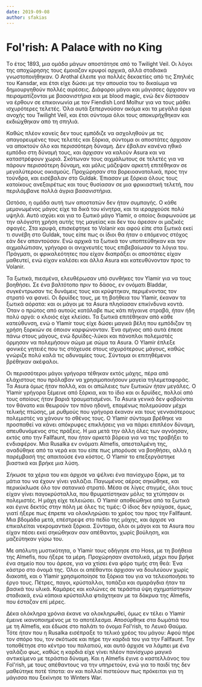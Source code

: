 ```yaml
---
date: 2019-09-08
author: sfakias
---
```

# Fol'rish: A Palace with no King

Tο έτος 1893, μια ομάδα μάγων αποστάτησε από το Twilight Veil. Οι λόγοι της
αποχώρησης τους έμοιαζαν κρυφοί αρχικά, αλλά σταδιακά γνωστοποιήθηκαν. Ο
Arothal έλειπε για πολλές δεκαετίες από τις Σπηλιές του Kansdar, και έτσι είχε
δώσει με την απουσία του το δικαίωμα να δημιουργηθούν πολλές αιρέσεις.
Διάφοροι μάγοι και μάγισσες άρχισαν να πειραματίζονται με βασανιστήρια και με
blood magic, ενώ δεν δίστασαν να έρθουν σε επικοινωνία με τον Fiendish Lord
Molhur για να τους μάθει ισχυρότερες τελετές. Όλα αυτά ξεπερνούσαν ακόμα και
τα μεγάλα όρια ανοχής του Twilight Veil, και έτσι σύντομα όλοι τους
αποκυρήχθηκαν και εκδιώχθηκαν από τη σπηλιά.



Καθώς πλέον κανείς δεν τους εμπόδιζε να ασχοληθούν με τις απαγορευμένες τους
τελετές και ξόρκια, σύντομα οι αποστάτες άρχισαν να αποκτούν όλο και
περισσότερη δύναμη. Δεν έβαλαν κανένα ηθικό εμπόδιο στη δύναμή τους, και
άρχισαν να καλούν Asura και να καταστρέφουν χωριά. Σκότωναν τους αιχμάλωτους
σε τελετές για να πάρουν περισσότερη δύναμη, και μόλις μάζεψαν αρκετή
επιτέθηκαν σε μεγαλύτερους οικισμούς. Προχώρησαν στα βορειοανατολικά, προς την
τούνδρα, και εισέβαλαν στο Guldak. Έπιασαν με ξόρκια όλους τους κατοίκους
ανεξαιρέτως και τους θυσίασαν σε μια φρικιαστική τελετή, που περιλάμβανε πολλά
άγρια βασανιστήρια.



Ωστόσο, η ομάδα αυτή των αποστατών δεν ήταν συμπαγής. Ο κάθε μεμονωμένος μάγος
είχε τα δικά του κίνητρα, και τα ιεραρχούσε πολύ υψηλά. Αυτό ισχύει και για το
ξωτικό μάγο Υlamir, o οποίος διαφωνούσε με την αλόγιστη χρήση αυτής της
μαγείας και δεν του άρεσαν οι μαζικές σφαγές. Στα κρυφά, επισκέφτηκε το
Volanir και αφού είπε στα ξωτικά εκεί τι συνέβη στο Guldak, τους είπε πως οι
ίδιοι θα ήταν ο επόμενος στόχος εάν δεν απαντούσαν. Ενώ αρχικά τα ξωτικά τον
υποπτεύθηκαν και τον αιχμαλώτισαν, γρήγορα οι ανιχνευτές τους επιβεβαίωσαν τα
λόγια του. Πράγματι, οι φρικαλεότητες που είχαν διαπράξει οι αποστάτες είχαν
μαθευτεί, ενώ είχαν καλέσει και άλλα Asura και κατευθύνονταν προς το Volanir.



Τα ξωτικά, πιεσμένα, ελευθέρωσαν υπό συνθήκες τον Ylamir για να τους βοηθήσει.
Σε ένα βαλτότοπο πριν το δάσος, εν ονόματι Bladdar, συγκέντρωσαν τις δυνάμεις
τους και κρύφτηκαν, περιμένοντας τον στρατό να φανεί. Οι δρυίδες τους, με τη
βοήθεια του Ylamir, έκαναν τα ξωτικά αόρατα: και οι μάγοι με τα Asura
πλησίασαν επικίνδυνα κοντά. Όταν ο πρώτος από αυτούς κατάλαβε πως κάτι πήγαινε
στραβά, ήταν ήδη πολύ αργά: ο κλοιός είχε κλείσει. Τα ξωτικά επιτέθηκαν από
κάθε κατεύθυνση, ενώ ο Ylamir τους είχε δώσει μαγικά βέλη που εμπόδιζαν τη
χρήση ξορκιών σε όποιον καρφώνονταν. Ένα σμήνος από αυτά έπεσε πάνω στους
μάγους, ενώ δρυίδες-λύκοι και πάνοπλοι πολεμιστές όρμησαν να πολεμήσουν σώμα
με σώμα τα Asura. O Ylamir έπλεξε φονικές γητειές που τις στόχευσε στους
ισχυρότερους μάγους, καθώς γνώριζε πολύ καλά τις αδυναμίες τους. Σύντομα οι
επιτηθέμενοι βρέθηκαν ακέφαλοι.



Οι περισσότεροι μάγοι γρήγορα τέθηκαν εκτός μάχης, πέρα από ελάχιστους που
πρόλαβαν να χρησιμοποιήσουν μαγεία τηλεμεταφοράς. Τα Asura όμως ήταν πολλά,
και οι απώλειες των ξωτικών ήταν μεγάλες. Ο Ylamir γρήγορα ξέμεινε από ξόρκια,
και το ίδιο και οι δρυίδες, πολλοί από τους οποίους ήταν βαριά τραυματισμένοι.
Τα Asura γενικά δεν φοβούνται τον θάνατο και θεωρούν τον πόνο ηδονή, επομένως
πολεμούσαν μέχρι τελικής πτώσης, με ρυθμούς που γρήγορα έκαναν και τους
γενναιότερους πολεμιστές να χάνουν το σθένος τους. Ο Ylamir σύντομα βρέθηκε να
προσπαθεί να κάνει απόκρυφες επικλήσεις για να πάρει επιπλέον δύναμη,
απευθυνόμενος στις πράξεις. Η μια μετά την άλλη όλες των αγνόησαν, εκτός απο
την Fallfaunt, που ήταν αρκετά βόρεια για να της τραβήξει το ενδιαφέρον. Μια
Rusalka εν ονόματι Almefis, απεσταλμένη της, αναδύθηκε από τα νερά και του
είπε πως μπορόυσε να βοηθήσει, αλλά η παρέμβασή της απαιτούσε ένα κόστος. O
Ylamir το επεξεργάστηκε βιαστικά και βρήκε μια λύση.



Σήκωσε τα χέρια του και άρχισε να ψέλνει ένα πανίσχυρο ξόρκι, με τα μάτια του
να έχουν γίνει γαλάζια. Παγωμένος αέρας σηκώθηκε, και περικύκλωσε όλο τον
σατανικό στρατό. Μέσα σε λίγες στιγμές, όλοι τους είχαν γίνει παγοκρύσταλλα,
που θρυματίστηκαν μόλις τα χτύπησαν οι πολεμιστές. Η μάχη είχε τελειώσει. Ο
Ylamir αποθεώθηκε από τα ξωτικά και έγινε δεκτός στην πόλη με όλες τις τιμές:
Ο ίδιος δεν ησύχασε, όμως, γιατί ήξερε πως έπρεπε να ολοκληρώσει το χρέος του
προς την Fallfaunt. Μια βδομάδα μετά, επέστρεψε στο πεδίο της μάχης, και
άρχισε να επικαλείται νεκρομαντικά ξόρκια. Σύντομα, όλοι οι μάγοι και τα Asura
που είχαν πέσει εκεί σηκώθηκαν σαν απέθαντοι, χωρίς βούληση, και μαζεύτηκαν
γύρω του.



Με απόλυτη μυστικότητα, ο Ylamir τους οδήγησε στο Hoss, με τη βοήθεια της
Almefis, που ήξερε τα μέρη. Προχώρησαν ανατολικά, μέχρι που βρήκε ένα σημείο
που του άρεσε, για να χτίσει ένα φόρο τιμής στη θεά: Ένα κάστρο στο όνομά της.
Όλοι οι απέθαντοι άρχισαν να δουλεύουν χωρίς διακοπή, και ο Ylamir
χρησιμοποίησε τα ξόρκια του για να τελειοποιήσει το έργο τους. Πέτρες, παγοι,
κρύσταλλοι, τοπάζια και σμαράγδια ήταν τα βασικά του υλικά. Καμάρες και
κολώνες σε τεράστια ύψη σχηματίστηκαν σταδιακά, ενώ κάποια κρύσταλλα
φτιάχτηκαν με τα δάκρυα της Almefis, που έσταζαν επί μέρες.



Δέκα ολόκληρα χρόνια έκανε να ολοκληρωθεί, όμως εν τέλει ο Ylamir έμεινε
ικανοποιημένος με το αποτέλεσμα. Αποσύρθηκε στα δωμάτιά του με τη Almefis, και
έδωσε στο παλάτι το όνομα Fol'rish, το Λευκό Θαύμα. Τότε ήταν που η Rusalka
εισέπραξε το τελικό χρέος του μάγου: Αφού πήρε τον σπόρο του, τον σκότωσε και
πήρε την καρδιά του για την Fallfaunt. Την τοποθέτησε στο κέντρο του παλατιού,
και αυτό άρχισε να λάμπει με ένα γαλάζιο φως, καθώς η καρδιά είχε γίνει πλέον
πανίσχυρο μαγικό αντικείμενο με τεράστια δύναμη. Και η Almefis έγινε ο
καστελλάνος του Fol'rish, με τους απέθαντους να την υπηρετούν, ενώ για το
παιδί της δεν μαθεύτηκε ποτέ τίποτα: αν και πολλοί πιστεύουν πως πρόκειται για
τη μάγισσα που ξεκίνησε το Winters War.

